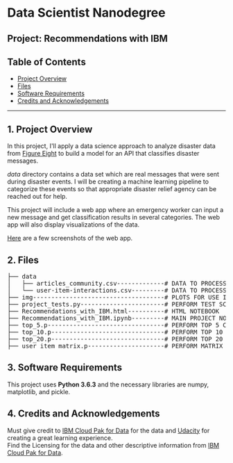 # Data Scientist Nanodegree

## Project: Recommendations with IBM

## Table of Contents

- [Project Overview](#overview)
- [Files](#files)
- [Software Requirements](#sw)
- [Credits and Acknowledgements](#credits)

***

<a id='overview'></a>

## 1. Project Overview

In this project, I'll apply a data science approach to analyze disaster data from <a href="https://www.figure-eight.com/" target="_blank">Figure Eight</a> to build a model for an API that classifies disaster messages.

_data_ directory contains a data set which are real messages that were sent during disaster events. I will be creating a machine learning pipeline to categorize these events so that appropriate disaster relief agency can be reached out for help.

This project will include a web app where an emergency worker can input a new message and get classification results in several categories. The web app will also display visualizations of the data.

[Here](#eg) are a few screenshots of the web app.

<a id='components'></a>

## 2. Files

<pre>
├── data
│   ├── articles_community.csv-------------# DATA TO PROCESS
│   └── user-item-interactions.csv---------# DATA TO PROCESS
├── img------------------------------------# PLOTS FOR USE IN README
├── project_tests.py-----------------------# PERFORM TEST SCRIPTS
├── Recommendations_with_IBM.html----------# HTML NOTEBOOK
├── Recommendations_with_IBM.ipynb---------# MAIN PROJECT NOTEBOOK
├── top_5.p--------------------------------# PERFORM TOP 5 CALCULATION
├── top_10.p-------------------------------# PERFORM TOP 10 CALCULATION
├── top_20.p-------------------------------# PERFORM TOP 20 CALCULATION
├── user_item_matrix.p---------------------# PERFORM MATRIX FACTORIZATION
</pre>

<a id='sw'></a>

## 3. Software Requirements

This project uses **Python 3.6.3** and the necessary libraries are numpy, matplotlib, and pickle.

<a id='credits'></a>

## 4. Credits and Acknowledgements <a name='licensing'></a>

Must give credit to [IBM Cloud Pak for Data](https://dataplatform.cloud.ibm.com/) for the data and [Udacity](https://www.udacity.com/courses/all) for creating a great learning experience.  
Find the Licensing for the data and other descriptive information from [IBM Cloud Pak for Data](https://dataplatform.cloud.ibm.com/).
